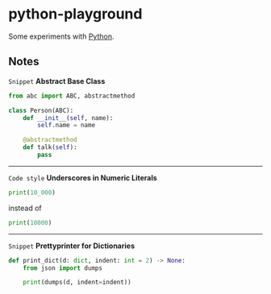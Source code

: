 # python-playground

Some experiments with [Python](https://www.python.org/).

## Notes

`Snippet` **Abstract Base Class**

```python
from abc import ABC, abstractmethod

class Person(ABC):
    def __init__(self, name):
        self.name = name

    @abstractmethod
    def talk(self):
        pass
```

---

`Code style` **Underscores in Numeric Literals**

```python
print(10_000)
```

instead of

```python
print(10000)
```

---

`Snippet` **Prettyprinter for Dictionaries**

```python
def print_dict(d: dict, indent: int = 2) -> None:
    from json import dumps

    print(dumps(d, indent=indent))

```
